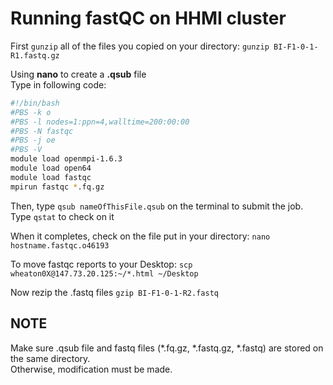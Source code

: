 # Running fastQC on HHMI cluster
First `gunzip` all of the files you copied on your directory:
`gunzip BI-F1-0-1-R1.fastq.gz`

Using **nano** to create a **.qsub** file <br/>
Type in following code:
```bash
#!/bin/bash
#PBS -k o
#PBS -l nodes=1:ppn=4,walltime=200:00:00
#PBS -N fastqc
#PBS -j oe
#PBS -V
module load openmpi-1.6.3
module load open64
module load fastqc
mpirun fastqc *.fq.gz
```
Then, type `qsub nameOfThisFile.qsub` on the terminal to submit the job.  
Type `qstat` to check on it  

When it completes, check on the file put in your directory: 
`nano hostname.fastqc.o46193`

To move fastqc reports to your Desktop:
`scp wheaton0X@147.73.20.125:~/*.html ~/Desktop`

Now rezip the .fastq files 
`gzip BI-F1-0-1-R2.fastq`  

## NOTE
Make sure .qsub file and fastq files (*.fq.gz, *.fastq.gz, *.fastq) are stored on the same directory. <br/>
Otherwise, modification must be made. 
